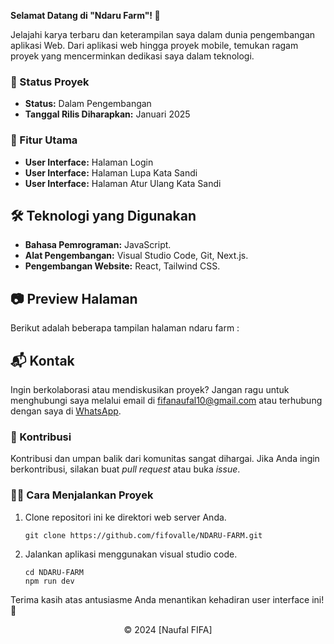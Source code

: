 **Selamat Datang di "Ndaru Farm"! 🤖**

Jelajahi karya terbaru dan keterampilan saya dalam dunia pengembangan aplikasi Web. Dari aplikasi web hingga proyek mobile, temukan ragam proyek yang mencerminkan dedikasi saya dalam teknologi.

### 🚧 Status Proyek

- **Status:** Dalam Pengembangan
- **Tanggal Rilis Diharapkan:** Januari 2025

### 🚀 Fitur Utama

- **User Interface:** Halaman Login
- **User Interface:** Halaman Lupa Kata Sandi
- **User Interface:** Halaman Atur Ulang Kata Sandi

## 🛠️ Teknologi yang Digunakan

- **Bahasa Pemrograman:** JavaScript.
- **Alat Pengembangan:** Visual Studio Code, Git, Next.js.
- **Pengembangan Website:** React, Tailwind CSS.

## 📷 Preview Halaman

Berikut adalah beberapa tampilan halaman ndaru farm :

## 📬 Kontak

Ingin berkolaborasi atau mendiskusikan proyek? Jangan ragu untuk menghubungi saya melalui email di [fifanaufal10@gmail.com](mailto:fifanaufal10@gmail.com) atau terhubung dengan saya di [WhatsApp](https://wa.me/+6282318334287).

### 🙏 Kontribusi

Kontribusi dan umpan balik dari komunitas sangat dihargai. Jika Anda ingin berkontribusi, silakan buat _pull request_ atau buka _issue_.

### 👨‍💻 Cara Menjalankan Proyek

1. Clone repositori ini ke direktori web server Anda.

   ```
   git clone https://github.com/fifovalle/NDARU-FARM.git

   ```

2. Jalankan aplikasi menggunakan visual studio code.

   ```
   cd NDARU-FARM
   npm run dev
   ```

Terima kasih atas antusiasme Anda menantikan kehadiran user interface ini! 🙌

<div align="center">
  &copy; 2024 [Naufal FIFA]
</div>
